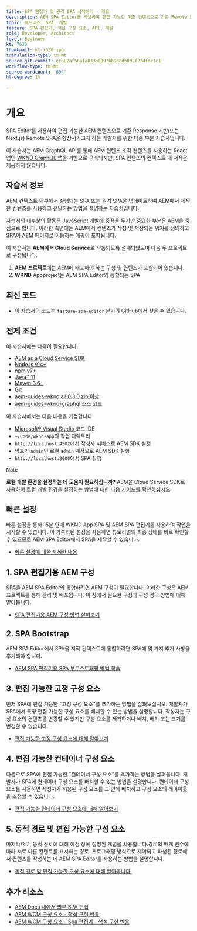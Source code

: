 ```yaml
---
title: SPA 편집기 및 원격 SPA 시작하기 - 개요
description: AEM SPA Editor를 사용하여 편집 가능한 AEM 컨텐츠으로 기존 Remote SPA을 향상시키고자 하는 개발자를 위한 다양한 기능의 자습서를 제공합니다.
topic: 헤드리스, SPA, 개발
feature: SPA 편집기, 핵심 구성 요소, API, 개발
role: Developer, Architect
level: Beginner
kt: 7630
thumbnail: kt-7630.jpg
translation-type: tm+mt
source-git-commit: ec692af56afa83330097bb9d8db0d2f2f4fde1c1
workflow-type: tm+mt
source-wordcount: '694'
ht-degree: 1%

---
```



# 개요

SPA Editor를 사용하여 편집 가능한 AEM 컨텐츠으로 기존 Response 기반(또는 Next.js) Remote SPA을 향상시키고자 하는 개발자를 위한 다중 부분 자습서입니다.

이 자습서는 AEM GraphQL API를 통해 AEM 컨텐츠 조각 컨텐츠를 사용하는 React 앱인 [WKND GraphQL 앱](https://experienceleague.adobe.com/docs/experience-manager-learn/getting-started-with-aem-headless/graphql/overview.html)을 기반으로 구축되지만, SPA 컨텐츠의 컨텍스트 내 저작은 제공하지 않습니다.

## 자습서 정보

AEM 컨텍스트 외부에서 실행되는 SPA 또는 원격 SPA을 업데이트하여 AEM에서 제작한 컨텐츠를 사용하고 전달하는 방법을 설명하는 자습서입니다.

자습서의 대부분의 활동은 JavaScript 개발에 중점을 두지만 중요한 부분은 AEM을 중심으로 합니다. 이러한 측면에는 AEM에서 컨텐츠가 작성 및 저장되는 위치를 정의하고 SPA이 AEM 페이지로 이동하는 매핑이 포함됩니다.

이 자습서는 **AEM에서 Cloud Service**&#x200B;로 작동되도록 설계되었으며 다음 두 프로젝트로 구성됩니다.

1. __AEM 프로젝트__&#x200B;에는 AEM에 배포해야 하는 구성 및 컨텐츠가 포함되어 있습니다.
1. __WKND__ Appproject는 AEM SPA Editor와 통합되는 SPA

## 최신 코드

+ 이 자습서의 코드는 `feature/spa-editor` 분기의 [GitHub](https://github.com/adobe/aem-guides-wknd-graphql)에서 찾을 수 있습니다.

## 전제 조건

이 자습서에는 다음이 필요합니다.

+ [AEM as a Cloud Service SDK](https://experienceleague.adobe.com/docs/experience-manager-learn/cloud-service/local-development-environment-set-up/aem-runtime.html?lang=en)
+ [Node.js v14+](https://nodejs.org/en/)
+ [npm v7+](https://www.npmjs.com/)
+ [Java™ 11](https://downloads.experiencecloud.adobe.com/content/software-distribution/en/general.html)
+ [Maven 3.6+](https://maven.apache.org/)
+ [Git](https://git-scm.com/downloads)
+ [aem-guides-wknd.all.0.3.0.zip 이상](https://github.com/adobe/aem-guides-wknd/releases)
+ [aem-guides-wknd-graphql 소스 코드](https://github.com/adobe/aem-guides-wknd-graphql)

이 자습서에서는 다음 내용을 가정합니다.

+ [Microsoft® Visual Studio ](https://visualstudio.microsoft.com/) 코드 IDE
+ `~/Code/wknd-app`의 작업 디렉토리
+ `http://localhost:4502`에서 작성자 서비스로 AEM SDK 실행
+ 암호가 `admin`인 로컬 `admin` 계정으로 AEM SDK 실행
+ `http://localhost:3000`에서 SPA 실행

>[!NOTE]
>
> **로컬 개발 환경을 설정하는 데 도움이 필요하십니까?** AEM을 Cloud Service SDK로 사용하여 로컬 개발 환경을 설정하는 방법에 대한  [다음 가이드를 확인하십시오](https://experienceleague.adobe.com/docs/experience-manager-learn/cloud-service/local-development-environment-set-up/overview.html).


## 빠른 설정

빠른 설정을 통해 15분 안에 WKND App SPA 및 AEM SPA 편집기를 사용하여 작업을 시작할 수 있습니다. 이 가속화된 설정을 사용하면 튜토리얼의 최종 상태를 바로 확인할 수 있으므로 AEM SPA Editor에서 SPA을 제작할 수 있습니다.

+ [빠른 설정에 대한 자세한 내용](./quick-setup.md)

## 1. SPA 편집기용 AEM 구성

SPA을 AEM SPA Editor와 통합하려면 AEM 구성이 필요합니다. 이러한 구성은 AEM 프로젝트를 통해 관리 및 배포됩니다. 이 장에서 필요한 구성과 구성 정의 방법에 대해 알아봅니다.

+ [SPA 편집기용 AEM 구성 방법 살펴보기](./aem-configure.md)

## 2. SPA Bootstrap

AEM SPA Editor에서 SPA을 저작 컨텍스트에 통합하려면 SPA에 몇 가지 추가 사항을 추가해야 합니다.

+ [AEM SPA 편집기용 SPA 부트스트래핑 방법 학습](./spa-bootstrap.md)

## 3. 편집 가능한 고정 구성 요소

먼저 SPA에 편집 가능한 &quot;고정 구성 요소&quot;를 추가하는 방법을 살펴보십시오. 개발자가 SPA에서 특정 편집 가능한 구성 요소를 배치할 수 있는 방법을 설명합니다. 작성자는 구성 요소의 컨텐츠를 변경할 수 있지만 구성 요소를 제거하거나 배치, 배치 또는 크기를 변경할 수 없습니다.

+ [편집 가능한 고정 구성 요소에 대해 알아보기](./spa-fixed-component.md)

## 4. 편집 가능한 컨테이너 구성 요소

다음으로 SPA에 편집 가능한 &quot;컨테이너 구성 요소&quot;를 추가하는 방법을 살펴봅니다. 개발자가 SPA에 컨테이너 구성 요소를 배치할 수 있는 방법을 설명합니다. 컨테이너 구성 요소를 사용하면 작성자가 허용된 구성 요소를 그 안에 배치하고 구성 요소의 레이아웃을 조정할 수 있습니다.

+ [편집 가능한 컨테이너 구성 요소에 대해 알아보기](./spa-container-component.md)

## 5. 동적 경로 및 편집 가능한 구성 요소

마지막으로, 동적 경로에 대해 이전 장에 설명된 개념을 사용합니다.경로의 매개 변수에 따라 서로 다른 컨텐트를 표시하는 경로. 프로그래밍 방식으로 제어되고 파생된 경로에서 컨텐츠를 작성하는 데 AEM SPA Editor를 사용하는 방법을 설명합니다.

+ [동적 경로 및 편집 가능한 구성 요소에 대해 알아봅니다.](./spa-dynamic-routes.md)

## 추가 리소스

+ [AEM Docs 내에서 외부 SPA 편집](https://experienceleague.adobe.com/docs/experience-manager-cloud-service/implementing/developing/hybrid/editing-external-spa.html)
+ [AEM WCM 구성 요소 - 핵심 구현 반응](https://www.npmjs.com/package/@adobe/aem-core-components-react-base)
+ [AEM WCM 구성 요소 - Spa 편집기 - 핵심 구현 반응](https://www.npmjs.com/package/@adobe/aem-core-components-react-spa)
